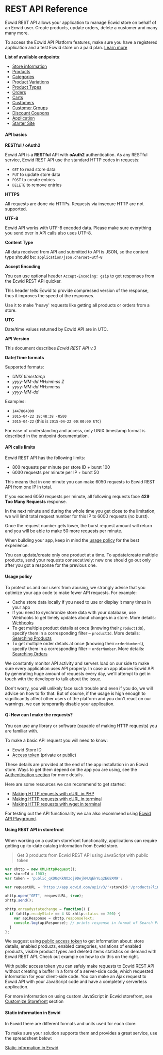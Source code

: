 # REST API Reference

Ecwid REST API allows your application to manage Ecwid store on behalf of an Ecwid user. Create products, update orders, delete a customer and many many more.

<aside class="note">
To access the Ecwid API Platform features, make sure you have a registered application and a test Ecwid store on a paid plan. <a href="/begin-development">Learn more</a>
</aside>

**List of available endpoints**:

- [Store information](https://developers.ecwid.com/api-documentation/store-information)
- [Products](https://developers.ecwid.com/api-documentation/products)
- [Categories](https://developers.ecwid.com/api-documentation/categories)
- [Product Variations](https://developers.ecwid.com/api-documentation/product-variations)
- [Product Types](https://developers.ecwid.com/api-documentation/product-types)
- [Orders](https://developers.ecwid.com/api-documentation/orders)
- [Carts](https://developers.ecwid.com/api-documentation/carts)
- [Customers](https://developers.ecwid.com/api-documentation/customers)
- [Customer Groups](https://developers.ecwid.com/api-documentation/customer-groups)
- [Discount Coupons](https://developers.ecwid.com/api-documentation/discount-coupons)
- [Application](https://developers.ecwid.com/api-documentation/application)
- [Starter Site](https://developers.ecwid.com/api-documentation/starter-site)

#### API basics

**RESTful / oAuth2**

Ecwid API is a **RESTful** API with **oAuth2** authentication. As any RESTful service, Ecwid REST API use the standard HTTP codes in requests: 

* `GET` to read store data
* `PUT` to update store data
* `POST` to create entries
* `DELETE` to remove entries

**HTTPS**

All requests are done via HTTPs. Requests via insecure HTTP are not supported.

**UTF-8**

Ecwid API works with UTF-8 encoded data. Please make sure everything you send over in API calls also uses UTF-8.

**Content Type**

All data received from API and submitted to API is JSON, so the content type should be: `application/json;charset=utf-8`

**Accept Encoding**

You can use optional header `Accept-Encoding: gzip` to get responses from the Ecwid REST API quicker. 

This header tells Ecwid to provide compressed version of the response, thus it improves the speed of the responses. 

Use it to make 'heavy' requests like getting all products or orders from a store.

**UTC**

Date/time values returned by Ecwid API are in UTC.

**API Version**

This document describes *Ecwid REST API v.3* 

**Date/Time formats**

Supported formats: <ul><li>*UNIX timestamp*</li> <li>*yyyy-MM-dd HH:mm:ss Z*</li> <li>*yyyy-MM-dd HH:mm:ss*</li> <li>*yyyy-MM-dd*</li> </ul>

Examples: <ul><li>`1447804800`</li> <li>`2015-04-22 18:48:38 -0500`</li> <li>`2015-04-22` (this is `2015-04-22 00:00:00 UTC`)</li></ul>

For ease of understanding and access, only UNIX timestamp format is described in the endpoint documentation. 

#### API calls limits

Ecwid REST API has the following limits: 

- 800 requests per minute per store ID + burst 100
- 6000 requests per minute per IP + burst 50

This means that in one minute you can make 6050 requests to Ecwid REST API from one IP in total. 

If you exceed 6050 requests per minute, all following requests face **429 Too Many Requests** response. 

In the next minute and during the whole time you get close to the limitation, we will limit total request number for this IP to 6000 requests (no burst).

Once the request number gets lower, the burst request amount will return and you will be able to make 50 more requests per minute.

When building your app, keep in mind the [usage policy](https://developers.ecwid.com/api-documentation/rest-api-reference#usage-policy) for the best experience. 

<aside class="notice">
You can update/create only one product at a time. To update/create multiple products, send your requests consecutively: new one should go out only after you got a response for the previous one. 
</aside>

#### Usage policy

To protect us and our users from abusing, we strongly advise that you optimize your app code to make fewer API requests. For example:

- Cache store data locally if you need to use or display it many times in your app
- If you need to synchronize store data with your database, use Webhooks to get timely updates about changes in a store. More details: [Webhooks](https://developers.ecwid.com/api-documentation/webhooks)
- To get multiple product details at once (knowing their `productId`s), specify them in a corresponding filter – `productId`. More details: [Searching Products](https://developers.ecwid.com/api-documentation/products#search-products)
- To get multiple order details at once (knowing their `orderNumber`s), specify them in a corresponding filter – `orderNumber`. More details: [Searching Orders](https://developers.ecwid.com/api-documentation/orders#search-orders)

We constantly monitor API activity and servers load on our side to make sure every application uses API properly. In case an app abuses Ecwid API by generating huge amount of requests every day, we'll attempt to get in touch with the developer to talk about the issue. 

Don't worry, you will unlikely face such trouble and even if you do, we will advice on how to fix that. But of course, if the usage is high enough to significantly affect other users of the platform and you don't react on our warnings, we can temporarily disable your application. 

#### Q: How can I make the requests?

You can use any library or software (capable of making HTTP requests) you are familiar with. 

To make a basic API request you will need to know: 

- Ecwid Store ID
- [Access token](#access-tokens) (private or public)

These details are provided at the end of the app installation in an Ecwid store. Ways to get them depend on the app you are using, see the [Authentication section](#authentication) for more details.

Here are some resources we can recommend to get started:

- [Making HTTP requests with cURL in PHP](http://codular.com/curl-with-php)
- [Making HTTP requests with cURL in terminal](https://quickleft.com/blog/command-line-tutorials-curl/)
- [Making HTTP requests with wget in terminal](http://techs-tricks.blogspot.ru/2008/12/test-http-request-with-wget.html)

For testing out the API functionality we can also recommend using [Ecwid API Playground](#api-playground).

#### Using REST API in storefront

When working on a custom storefront functionality, applications can require getting up-to-date catalog information from Ecwid store.

> Get 3 products from Ecwid REST API using JavaScript with public token

```js
var xhttp = new XMLHttpRequest();
var storeId = 1003;
var token = 'public_qKDUqKkNXzcj9DejkMUqEkYLq2E6BXM9';

var requestURL = 'https://app.ecwid.com/api/v3/'+storeId+'/products?limit=3&token='+token;

xhttp.open("GET", requestURL, true);
xhttp.send();

xhttp.onreadystatechange = function() {
  if (xhttp.readyState == 4 && xhttp.status == 200) {
    var apiResponse = xhttp.responseText;
    console.log(apiResponse); // prints response in format of Search Products request in Ecwid API
  }
};
```

We suggest using [public access token](#access-tokens) to get information about: store details, enabled products, enabled categories, variations of enabled products, visible product types and deleted items statistics on demand with Ecwid REST API. Check out example on how to do this on the right.

With public access token you can safely make requests to Ecwid REST API without creating a buffer in a form of a server-side code, which requested information for your client-side code. You can make an Ajax request to Ecwid API with your JavaScript code and have a completely serverless application.

For more information on using custom JavaScript in Ecwid storefront, see [Customize Storefront](/api-documentation/logic-and-code#add-custom-javascript-code) section

#### Static information in Ecwid 

In Ecwid there are different formats and units used for each store. 

To make sure your solution supports them and provides a great service, use the spreadsheet below: 

[Static information in Ecwid](https://docs.google.com/spreadsheets/d/1UAYgxdNFpdUAcZ1AXRGBCT-rE4_wu8jR0yUt6ZNVnso/edit?usp=sharing)





